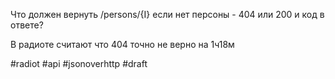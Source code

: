 Что должен вернуть /persons/{I} если нет персоны - 404 или 200 и код в ответе?

В радиоте считают что 404 точно не верно на 1ч18м

#radiot #api #jsonoverhttp
#draft